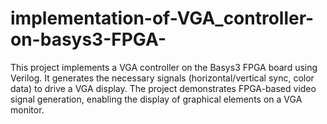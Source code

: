 # implementation-of-VGA_controller-on-basys3-FPGA-
This project implements a VGA controller on the Basys3 FPGA board using Verilog. It generates the necessary signals (horizontal/vertical sync, color data) to drive a VGA display. The project demonstrates FPGA-based video signal generation, enabling the display of graphical elements on a VGA monitor.
